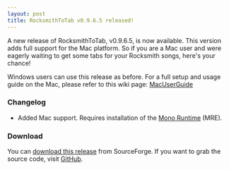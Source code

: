 ```yaml
---
layout: post
title: RocksmithToTab v0.9.6.5 released!
---
```


A new release of RocksmithToTab, v0.9.6.5, is now available. This version adds full support for the Mac platform. So if you are a Mac user and were eagerly waiting to get some tabs for your Rocksmith songs, here's your chance!

Windows users can use this release as before. For a full setup and usage guide on the Mac, please refer to
this wiki page: [MacUserGuide](https://github.com/fholger/RocksmithToTab/wiki/MacUserGuide)

### Changelog

* Added Mac support. Requires installation of the [Mono Runtime](http://www.mono-project.com/download/) (MRE).

### Download

You can [download this release][dl] from SourceForge. If you want to grab the source code, visit [GitHub][source].



[dl]: http://sourceforge.net/projects/rocksmithtotab/files/Releases/RocksmithToTab_v0.9.6.5.zip/download
[source]: https://github.com/fholger/RocksmithToTab/releases/tag/v0.9.6.5